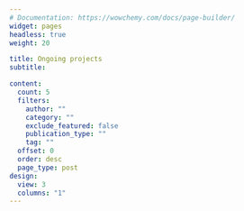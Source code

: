 ```yaml
---
# Documentation: https://wowchemy.com/docs/page-builder/
widget: pages
headless: true
weight: 20

title: Ongoing projects
subtitle:

content:
  count: 5
  filters:
    author: ""
    category: ""
    exclude_featured: false
    publication_type: ""
    tag: ""
  offset: 0
  order: desc
  page_type: post
design:
  view: 3
  columns: "1"
---
```

